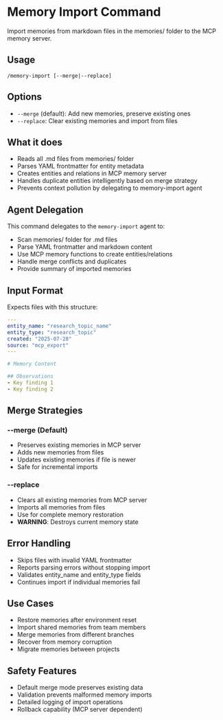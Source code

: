 # Memory Import Command

Import memories from markdown files in the memories/ folder to the MCP memory server.

## Usage
```
/memory-import [--merge|--replace]
```

## Options
- `--merge` (default): Add new memories, preserve existing ones
- `--replace`: Clear existing memories and import from files

## What it does
- Reads all .md files from memories/ folder
- Parses YAML frontmatter for entity metadata
- Creates entities and relations in MCP memory server
- Handles duplicate entities intelligently based on merge strategy
- Prevents context pollution by delegating to memory-import agent

## Agent Delegation
This command delegates to the `memory-import` agent to:
- Scan memories/ folder for .md files
- Parse YAML frontmatter and markdown content
- Use MCP memory functions to create entities/relations
- Handle merge conflicts and duplicates
- Provide summary of imported memories

## Input Format
Expects files with this structure:
```yaml
---
entity_name: "research_topic_name"
entity_type: "research_topic"
created: "2025-07-28"
source: "mcp_export"
---

# Memory Content

## Observations
- Key finding 1
- Key finding 2
```

## Merge Strategies

### --merge (Default)
- Preserves existing memories in MCP server
- Adds new memories from files
- Updates existing memories if file is newer
- Safe for incremental imports

### --replace
- Clears all existing memories from MCP server
- Imports all memories from files
- Use for complete memory restoration
- **WARNING**: Destroys current memory state

## Error Handling
- Skips files with invalid YAML frontmatter
- Reports parsing errors without stopping import
- Validates entity_name and entity_type fields
- Continues import if individual memories fail

## Use Cases
- Restore memories after environment reset
- Import shared memories from team members
- Merge memories from different branches
- Recover from memory corruption
- Migrate memories between projects

## Safety Features
- Default merge mode preserves existing data
- Validation prevents malformed memory imports
- Detailed logging of import operations
- Rollback capability (MCP server dependent)